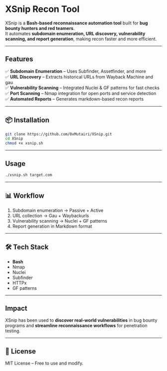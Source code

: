 #  XSnip Recon Tool

XSnip is a **Bash-based reconnaissance automation tool** built for **bug bounty hunters and red teamers**.  
It automates **subdomain enumeration, URL discovery, vulnerability scanning, and report generation**, making recon faster and more efficient.

---

##  Features
✅ **Subdomain Enumeration** – Uses Subfinder, Assetfinder, and more  
✅ **URL Discovery** – Extracts historical URLs from Wayback Machine and gau  
✅ **Vulnerability Scanning** – Integrated Nuclei & GF patterns for fast checks  
✅ **Port Scanning** – Nmap integration for open ports and service detection  
✅ **Automated Reports** – Generates markdown-based recon reports  

---

## 📦 Installation
```bash
git clone https://github.com/0xMutairi/XSnip.git
cd XSnip
chmod +x xsnip.sh
```

---

##  Usage
```bash
./xsnip.sh target.com
```

---

## 📊 Workflow
1. Subdomain enumeration → Passive + Active
2. URL collection → Gau + Waybackurls
3. Vulnerability scanning → Nuclei + GF patterns
4. Report generation in Markdown format

---

## 🛠️ Tech Stack
- **Bash**
- Nmap
- Nuclei
- Subfinder
- HTTPx
- GF patterns

---

##  Impact
XSnip has been used to **discover real-world vulnerabilities** in bug bounty programs and **streamline reconnaissance workflows** for penetration testing.

---

## 📜 License
MIT License – Free to use and modify.

